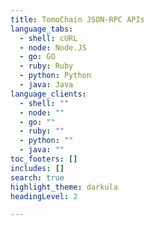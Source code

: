 ```yaml
---
title: TomoChain JSON-RPC APIs
language_tabs:
  - shell: cURL
  - node: Node.JS
  - go: GO
  - ruby: Ruby
  - python: Python
  - java: Java
language_clients:
  - shell: ""
  - node: ""
  - go: ""
  - ruby: ""
  - python: ""
  - java: ""
toc_footers: []
includes: []
search: true
highlight_theme: darkula
headingLevel: 2

---
```


